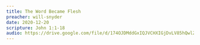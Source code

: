 ```yaml
---
title: The Word Became Flesh
preacher: will-snyder
date: 2020-12-20
scripture: John 1:1-18
audio: https://drive.google.com/file/d/174OJDMddGxIQJVCHXIGjDvLV85hQwlZr/view
---
```

